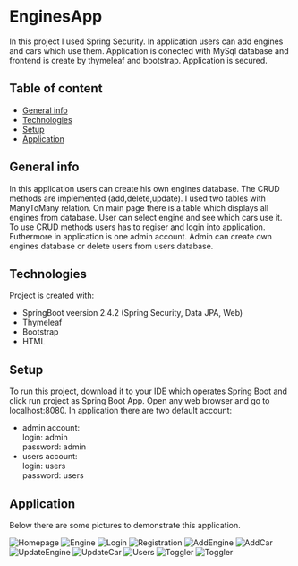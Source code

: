 # EnginesApp

In this project I used Spring Security. In application users can add engines and cars which use them. Application is conected with MySql database and frontend is create by thymeleaf 
and bootstrap. Application is secured.

## Table of content
* [General info](#general-info)
* [Technologies](#technologies)
* [Setup](#setup)
* [Application](#application)


## General info

In this application users can create his own engines database. The CRUD methods are implemented (add,delete,update). I used two tables with ManyToMany relation. On main page there is 
a table which displays all engines from database. User can select engine and see which cars use it. To use CRUD methods users has to regiser and login into application. Futhermore 
in application is one admin account. Admin can create own engines database or delete users from users database. 

## Technologies

Project is created with:

* SpringBoot veersion 2.4.2 (Spring Security, Data JPA, Web)
* Thymeleaf
* Bootstrap
* HTML

## Setup

To run this project, download it to your IDE which operates Spring Boot and click run project as Spring Boot App. Open any web browser and go to localhost:8080. In application
there are two default account: 
* admin account:  
login: admin  
password: admin
* users account:   
login: users  
password: users

## Application

Below there are some pictures to demonstrate this application. 

![Homepage](./screens/img1.png)
![Engine](./screens/img2.png)
![Login](./screens/img3.png)
![Registration](./screens/img4.png)
![AddEngine](./screens/img5.png)
![AddCar](./screens/img6.png)
![UpdateEngine](./screens/img7.png)
![UpdateCar](./screens/img8.png)
![Users](./screens/img9.png)
![Toggler](./screens/img10.png)
![Toggler](./screens/img11.png)

